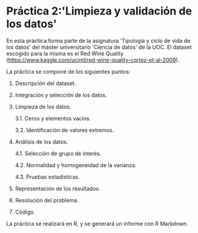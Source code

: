 # Práctica 2:'Limpieza y validación de los datos'

En esta práctica forma parte de la asignatura 'Tipología y ciclo de vida de los datos' del máster universitario 'Ciencia de datos' de la UOC.
El dataset escogido para la misma es el Red Wine Quality (https://www.kaggle.com/uciml/red-wine-quality-cortez-et-al-2009).

La práctica se compone de los siguientes puntos:

  1. Descripción del dataset.
  
  2. Integración y selección de los datos.
  
  3. Limpieza de los datos.
  
      3.1. Ceros y elementos vacíos.
      
      3.2. Identificación de valores extremos.
    
  4. Análisis de los datos.
  
      4.1. Selección de grupo de interés.
    
      4.2. Normalidad y homogeneidad de la varianza.
    
      4.3. Pruebas estadísticas.
    
  5. Representación de los resultados.
  
  6. Resolución del problema.
  
  7. Código.
  
  
  La práctica se realizará en R, y se generará un informe con R Markdown.
  
  
